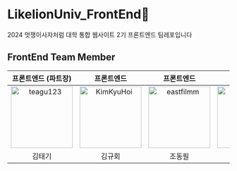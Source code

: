 # LikelionUniv_FrontEnd🦁

2024 멋쟁이사자처럼 대학 통합 웹사이트 2기 프론트엔드 팀레포입니다

## FrontEnd Team Member

|                                                       프론트엔드 (파트장)                                                       |                                                             프론트엔드                                                             |                                                             프론트엔드                                                             |                                                           프론트엔드                                                            |
| :-----------------------------------------------------------------------------------------------------------------------------: | :--------------------------------------------------------------------------------------------------------------------------------: | :--------------------------------------------------------------------------------------------------------------------------------: | :-----------------------------------------------------------------------------------------------------------------------------: |
| <a href="https://github.com/teagu123"><img src="https://avatars.githubusercontent.com/teagu123" width="140px;" alt="teagu123"/> | <a href="https://github.com/KimKyuHoi"><img src="https://avatars.githubusercontent.com/KimKyuHoi" width="140px;" alt="KimKyuHoi"/> | <a href="https://github.com/eastfilmm"><img src="https://avatars.githubusercontent.com/eastfilmm" width="140px;" alt="eastfilmm"/> | <a href="https://github.com/Ivoryeee"><img src="https://avatars.githubusercontent.com/Ivoryeee" width="140px;" alt="Ivoryeee"/> |
|                                                             김태기                                                              |                                                               김규회                                                               |                                                               조동필                                                               |                                                             박상아                                                              |
